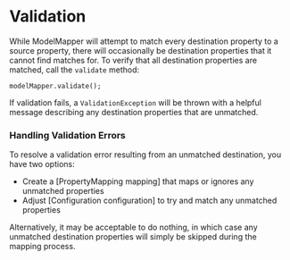 # Validation

While ModelMapper will attempt to match every destination property to a source property, there will occasionally be destination properties that it cannot find matches for. To verify that all destination properties are matched, call the `validate` method:

```
modelMapper.validate();
```

If validation fails, a `ValidationException` will be thrown with a helpful message describing any destination properties that are unmatched.

### Handling Validation Errors

To resolve a validation error resulting from an unmatched destination, you have two options:

  * Create a [PropertyMapping mapping] that maps or ignores any unmatched properties
  * Adjust [Configuration configuration] to try and match any unmatched properties

Alternatively, it may be acceptable to do nothing, in which case any unmatched destination properties will simply be skipped during the mapping process.